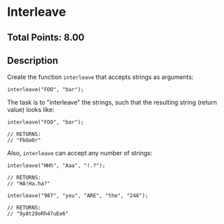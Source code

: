 # Interleave

## Total Points: 8.00

## Description

Create the function `interleave` that accepts strings as arguments:

```
interleave("FOO", "bar");
```

The task is to "interleave" the strings, such that the resulting string (return value) looks like:

```
interleave("FOO", "bar");

// RETURNS:
// "FbOaOr"
```

Also, `interleave` can accept any number of strings:

```
interleave("HHh", "Aaa", "!.?");

// RETURNS:
// "HA!Ha.ha?"

interleave("987", "you", "ARE", "the", "246");

// RETURNS:
// "9yAt28oRh47uEe6"
```

